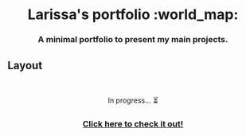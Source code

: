 <h1 align="center">
  Larissa's portfolio 	:world_map:
</h1>

<h3 align="center">A minimal portfolio to present my main projects.</h3 align="center">

## Layout
</br><p align="center">In progress... :hourglass_flowing_sand:</p>

<h3 align="center">
  <a href="https://larissasmartins.github.io/larissas-portfolio/">Click here to check it out!</a>
</h3></br>
